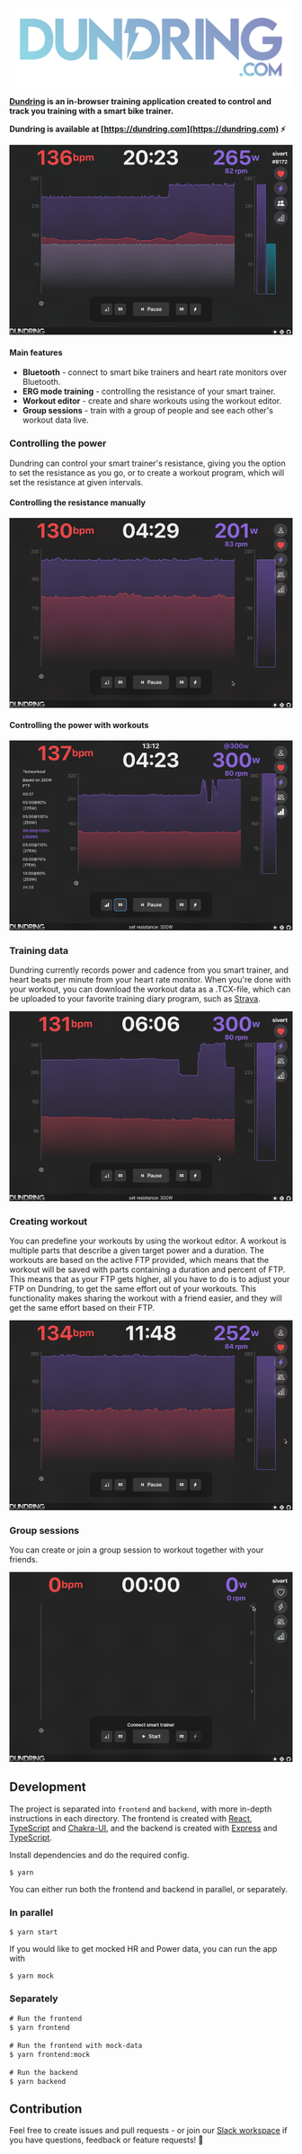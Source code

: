 ![](docs/logo_gradient.svg)

**[Dundring](https://dundring.com) is an in-browser training application created to control and track you training with a smart bike trainer.**

**Dundring is available at [https://dundring.com](https://dundring.com) ⚡️**

![Preview of a workout with Dundring](./docs/gifs/preview.gif)

#### Main features

- **Bluetooth** - connect to smart bike trainers and heart rate monitors over Bluetooth.
- **ERG mode training** - controlling the resistance of your smart trainer.
- **Workout editor** - create and share workouts using the workout editor.
- **Group sessions** - train with a group of people and see each other's workout data live.

### Controlling the power

Dundring can control your smart trainer's resistance, giving you the option to set the resistance as you go, or to create a workout program, which will set the resistance at given intervals.

#### Controlling the resistance manually

![Preview of manual resistance](./docs/gifs/set_resistance_manually.gif)

#### Controlling the power with workouts

![Preview of manual resistance](./docs/gifs/set_resistance_workout.gif)

### Training data

Dundring currently records power and cadence from you smart trainer, and heart beats per minute from your heart rate monitor. When you're done with your workout, you can download the workout data as a .TCX-file, which can be uploaded to your favorite training diary program, such as [Strava](https://www.strava.com/).

![Preview of downloading the workout](./docs/gifs/download_result.gif)

### Creating workout

You can predefine your workouts by using the workout editor. A workout is multiple parts that describe a given target power and a duration. The workouts are based on the active FTP provided, which means that the workout will be saved with parts containing a duration and percent of FTP. This means that as your FTP gets higher, all you have to do is to adjust your FTP on Dundring, to get the same effort out of your workouts. This functionality makes sharing the workout with a friend easier, and they will get the same effort based on their FTP.

![Preview of workout editor](./docs/gifs/edit_workout.gif)

### Group sessions

You can create or join a group session to workout together with your friends.

![Preview of group sessions](./docs/gifs/group_session.gif)

## Development

The project is separated into `frontend` and `backend`, with more in-depth instructions in each directory. The frontend is created with [React](https://reactjs.org/), [TypeScript](https://www.typescriptlang.org/) and [Chakra-UI](https://chakra-ui.com/), and the backend is created with [Express](https://expressjs.com/) and [TypeScript](https://www.typescriptlang.org/).

Install dependencies and do the required config.

```
$ yarn
```

You can either run both the frontend and backend in parallel, or separately.

### In parallel

```
$ yarn start
```

If you would like to get mocked HR and Power data, you can run the app with

```
$ yarn mock
```

### Separately

```
# Run the frontend
$ yarn frontend

# Run the frontend with mock-data
$ yarn frontend:mock

# Run the backend
$ yarn backend
```

## Contribution

Feel free to create issues and pull requests - or join our [Slack workspace](https://join.slack.com/t/dundring/shared_invite/zt-10g7cx905-6ugYR~UdMEFBAkwdSWOAew) if you have questions, feedback or feature requests! 🤠
